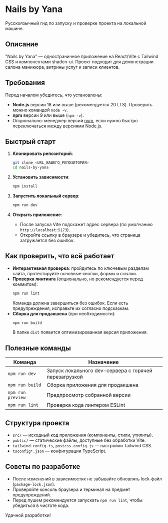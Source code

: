 # Nails by Yana

Русскоязычный гид по запуску и проверке проекта на локальной машине.

## Описание

"Nails by Yana" — одностраничное приложение на React/Vite с Tailwind CSS и компонентами shadcn-ui. Проект подходит для демонстрации салона маникюра, витрины услуг и записи клиентов.

## Требования

Перед началом убедитесь, что установлены:

- **Node.js** версии 18 или выше (рекомендуется 20 LTS). Проверить можно командой `node -v`.
- **npm** версии 9 или выше (`npm -v`).
- Опционально: менеджер версий [nvm](https://github.com/nvm-sh/nvm#installing-and-updating), если нужно быстро переключаться между версиями Node.js.

## Быстрый старт

1. **Клонировать репозиторий**:
   ```bash
   git clone <URL_ВАШЕГО_РЕПОЗИТОРИЯ>
   cd nails-by-yana
   ```

2. **Установить зависимости**:
   ```bash
   npm install
   ```

3. **Запустить локальный сервер**:
   ```bash
   npm run dev
   ```

4. **Открыть приложение**:
   - После запуска Vite подскажет адрес сервера (по умолчанию `http://localhost:5173`).
   - Откройте ссылку в браузере и убедитесь, что страница загружается без ошибок.

## Как проверить, что всё работает

- **Интерактивная проверка**: пройдитесь по ключевым разделам сайта, протестируйте основные кнопки, формы и ссылки.
- **Проверка линтинга** (опционально, но рекомендуется перед коммитом):
  ```bash
  npm run lint
  ```
  Команда должна завершиться без ошибок. Если есть предупреждения, исправьте их согласно подсказкам.
- **Сборка для продакшена** (при необходимости):
  ```bash
  npm run build
  ```
  В папке `dist` появится оптимизированная версия приложения.

## Полезные команды

| Команда            | Назначение                                           |
|--------------------|------------------------------------------------------|
| `npm run dev`      | Запуск локального dev-сервера с горячей перезагрузкой |
| `npm run build`    | Сборка приложения для продакшена                     |
| `npm run preview`  | Предпросмотр собранной версии                         |
| `npm run lint`     | Проверка кода линтером ESLint                         |

## Структура проекта

- `src/` — исходный код приложения (компоненты, стили, утилиты).
- `public/` — статические файлы, доступные без обработки Vite.
- `tailwind.config.ts`, `postcss.config.js` — настройки Tailwind CSS.
- `tsconfig*.json` — конфигурации TypeScript.

## Советы по разработке

- После изменений в зависимостях не забывайте обновлять lock-файл (`package-lock.json`).
- Проверяйте консоль браузера и терминал на предмет предупреждений.
- Перед пушем рекомендуется запускать `npm run lint`, чтобы убедиться в чистоте кода.

Удачной разработки!
